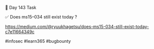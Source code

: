 🎯 Day 143 Task


✅ Does ms15–034 still exist today ?


https://medium.com/@ryuukhagetsu/does-ms15-034-still-exist-today-c7e11664349c


#infosec #learn365 #bugbounty

